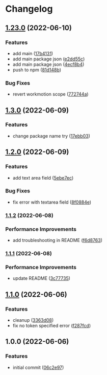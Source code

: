 # Changelog

## [1.23.0](https://github.com/AbdallahBedir/design-system/compare/v1.22.0...v1.23.0) (2022-06-10)

### Features

- add main ([17b4131](https://github.com/AbdallahBedir/design-system/commit/17b4131f0855e28e4304e5518ed68ef856b4b90c))
- add main package json ([e2dd55c](https://github.com/AbdallahBedir/design-system/commit/e2dd55cbbe6a15bff7d1f8dfc9c3dcff7f4f7a68))
- add main package json ([4ecf8b4](https://github.com/AbdallahBedir/design-system/commit/4ecf8b4e9542393e530777dc2865ba7ee7ebedc6))
- push to npm ([81d148b](https://github.com/AbdallahBedir/design-system/commit/81d148ba1e065c489d8b133395ceceac0ae84d32))

### Bug Fixes

- revert workmotion scope ([772744a](https://github.com/workmotion/design-system/commit/772744a2b9d5a4d768d4e5b4c9c37af76ab40422))

## [1.3.0](https://github.com/workmotion/design-system/compare/v1.2.0...v1.3.0) (2022-06-09)

### Features

- change package name try ([17ebb03](https://github.com/workmotion/design-system/commit/17ebb034aa8720bade03bbac109ee8d0475c7949))

## [1.2.0](https://github.com/workmotion/design-system/compare/v1.1.2...v1.2.0) (2022-06-09)

### Features

- add text area field ([5ebe7ec](https://github.com/workmotion/design-system/commit/5ebe7ec45445be2d44bb3da5426ada2578f8987e))

### Bug Fixes

- fix error with textarea field ([8f0884e](https://github.com/workmotion/design-system/commit/8f0884e9e872c63962c952cebcd47edd21dc2556))

### [1.1.2](https://github.com/workmotion/design-system/compare/v1.1.1...v1.1.2) (2022-06-08)

### Performance Improvements

- add troubleshooting in README ([f6d8763](https://github.com/workmotion/design-system/commit/f6d876358f6c7a7d1b96e8244c6f1dc043946b5d))

### [1.1.1](https://github.com/workmotion/design-system/compare/v1.1.0...v1.1.1) (2022-06-08)

### Performance Improvements

- update README ([3c77735](https://github.com/workmotion/design-system/commit/3c77735fd6fe791ea0bf31d947f4992ed1778a68))

## [1.1.0](https://github.com/workmotion/design-system/compare/v1.0.0...v1.1.0) (2022-06-06)

### Features

- cleanup ([3363d08](https://github.com/workmotion/design-system/commit/3363d088f05955df555f3446f5f3263a9baacdf2))
- fix no token specified error ([f287fcd](https://github.com/workmotion/design-system/commit/f287fcd000e0c0d4ea664200faca1f8684349551))

## 1.0.0 (2022-06-06)

### Features

- initial commit ([06c2e97](https://github.com/workmotion/design-system/commit/06c2e97150c8f3b98468ab1a7a1b0769a2797b99))
